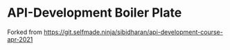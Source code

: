 # API-Development Boiler Plate 

Forked from https://git.selfmade.ninja/sibidharan/api-development-course-apr-2021 
